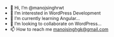- 👋 Hi, I’m @manojsinghrwt
- 👀 I’m interested in WordPress Development
- 🌱 I’m currently learning Angular...
- 💞️ I’m looking to collaborate on WordPress...
- 📫 How to reach me manojsinghgk@gmail.com

<!---
manojsinghrwt/manojsinghrwt is a ✨ WordPress Developer ✨.
--->

